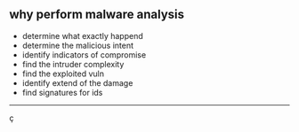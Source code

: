 ## why perform malware analysis

- determine what exactly happend 
- determine the malicious intent
- identify indicators of compromise 
- find the intruder complexity 
- find the exploited vuln
- identify extend of the damage
- find signatures for ids

---

ç

